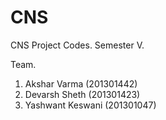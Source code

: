 # CNS
CNS Project Codes. Semester V.

Team.
1. Akshar Varma (201301442)
2. Devarsh Sheth (201301423)
3. Yashwant Keswani (201301047)
